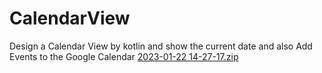 # CalendarView
Design a Calendar View by kotlin and show the current date and also Add Events to the Google Calendar
[2023-01-22 14-27-17.zip](https://github.com/DAHAM-SENAVIRATHNA/CalendarView/files/10474078/2023-01-22.14-27-17.zip)

